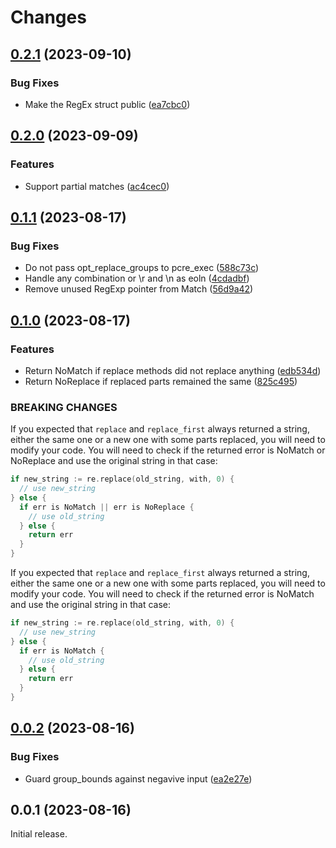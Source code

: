 # Changes

## [0.2.1](https://github.com/prantlf/v-pcre/compare/v0.2.0...v0.2.1) (2023-09-10)

### Bug Fixes

* Make the RegEx struct public ([ea7cbc0](https://github.com/prantlf/v-pcre/commit/ea7cbc0ba41d6a18e2d9487183db66170d5ebdda))

## [0.2.0](https://github.com/prantlf/v-pcre/compare/v0.1.1...v0.2.0) (2023-09-09)

### Features

* Support partial matches ([ac4cec0](https://github.com/prantlf/v-pcre/commit/ac4cec0cd8827b0a7549f8644dfc2923437d0149))

## [0.1.1](https://github.com/prantlf/v-pcre/compare/v0.1.0...v0.1.1) (2023-08-17)

### Bug Fixes

* Do not pass opt_replace_groups to pcre_exec ([588c73c](https://github.com/prantlf/v-pcre/commit/588c73ca6dfb310d037bdeb7d897e2097bd40ecd))
* Handle any combination or \r and \n as eoln ([4cdadbf](https://github.com/prantlf/v-pcre/commit/4cdadbfe8c029c9147411c4b2e5595a0f298d3df))
* Remove unused RegExp pointer from Match ([56d9a42](https://github.com/prantlf/v-pcre/commit/56d9a422c59ef12ec9da9de1f3098c93a1edbd07))

## [0.1.0](https://github.com/prantlf/v-pcre/compare/v0.0.2...v0.1.0) (2023-08-17)

### Features

* Return NoMatch if replace methods did not replace anything ([edb534d](https://github.com/prantlf/v-pcre/commit/edb534d57202f108a4b95dc35d7510c28c35f2d8))
* Return NoReplace if replaced parts remained the same ([825c495](https://github.com/prantlf/v-pcre/commit/825c4956153bfd000e5a7edf7a1cc61b694daff2))

### BREAKING CHANGES

If you expected that `replace` and `replace_first`
always returned a string, either the same one or a new one
with some parts replaced, you will need to modify your code. You
will need to check if the returned error is NoMatch or NoReplace
and use the original string in that case:
```go
if new_string := re.replace(old_string, with, 0) {
  // use new_string
} else {
  if err is NoMatch || err is NoReplace {
    // use old_string
  } else {
    return err
  }
}
```

If you expected that `replace` and `replace_first`
always returned a string, either the same one or a new one with some
parts replaced, you will need to modify your code. You will need to
check if the returned error is NoMatch and use the original string in
that case:
```go
if new_string := re.replace(old_string, with, 0) {
  // use new_string
} else {
  if err is NoMatch {
    // use old_string
  } else {
    return err
  }
}
```

## [0.0.2](https://github.com/prantlf/v-pcre/compare/v0.0.1...v0.0.2) (2023-08-16)

### Bug Fixes

* Guard group_bounds against negavive input ([ea2e27e](https://github.com/prantlf/v-pcre/commit/ea2e27efa634cfd329cebc805acb63b0cf3d13a5))

## 0.0.1 (2023-08-16)

Initial release.
